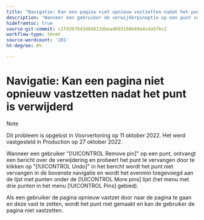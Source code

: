 ```yaml
---
title: "Navigatie: Kan een pagina niet opnieuw vastzetten nadat het punt is verwijderd."
description: "Wanneer een gebruiker de verwijderpinoptie op een punt selecteert, een bericht over de verwijdering ontvangt en probeert het punt te vervangen door op Ongedaan maken te klikken in het bericht, wordt het punt niet vervangen in de bovenste navigatie en wordt het niet toegevoegd aan de lijst met punten onder het meer pinslist-gebied (het driepuntmenu in de pinnen).Als een gebruiker probeert de pagina opnieuw vast te zetten door naar de pagina te gaan en het speld niet. en de gebruiker kan de pagina niet vastzetten."
hidefromtoc: true
source-git-commit: c2fd207043d8d813dbea4695198b49a4cda5fbc2
workflow-type: tm+mt
source-wordcount: '201'
ht-degree: 0%

---
```



# Navigatie: Kan een pagina niet opnieuw vastzetten nadat het punt is verwijderd

>[!NOTE]
>
>Dit probleem is opgelost in Voorvertoning op 11 oktober 2022. Het werd vastgesteld in Production op 27 oktober 2022.

Wanneer een gebruiker &quot;[!UICONTROL Remove pin]&quot; op een punt, ontvangt een bericht over de verwijdering en probeert het punt te vervangen door te klikken op &quot;[!UICONTROL Undo]&quot; in het bericht wordt het punt niet vervangen in de bovenste navigatie en wordt het evenmin toegevoegd aan de lijst met punten onder de [!UICONTROL More pins] lijst (het menu met drie punten in het menu [!UICONTROL Pins] gebied).

Als een gebruiker de pagina opnieuw vastzet door naar de pagina te gaan en deze vast te zetten, wordt het punt niet gemaakt en kan de gebruiker de pagina niet vastzetten.

